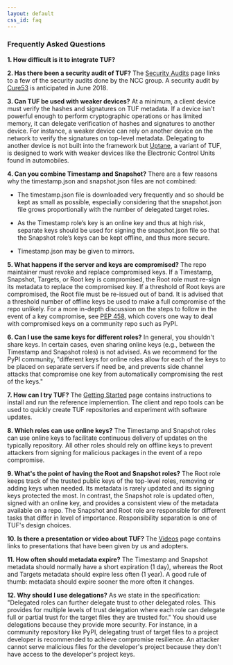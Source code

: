 ```yaml
---
layout: default
css_id: faq
---
```


### Frequently Asked Questions

**1. How difficult is it to integrate TUF?**


**2. Has there been a security audit of TUF?**
  The [Security Audits](https://theupdateframework.github.io/audits.html) page
  links to a few of the security audits done by the NCC group.  A security
  audit by [Cure53](https://cure53.de/) is anticipated in June 2018.

**3. Can TUF be used with weaker devices?**
  At a minimum, a client device must verify the hashes and signatures on TUF
  metadata.  If a device isn't powerful enough to perform cryptographic
  operations or has limited memory, it can delegate verification of hashes and
  signatures to another device.  For instance, a weaker device can rely on
  another device on the network to verify the signatures on top-level metadata.
  Delegating to another device is not built into the framework but
  [Uptane](https://uptane.github.io/), a variant of TUF, is designed to work
  with weaker devices like the Electronic Control Units found in automobiles.

**4. Can you combine Timestamp and Snapshot?**
  There are a few reasons why the timestamp.json and snapshot.json files are
  not combined:

  * The timestamp.json file is downloaded very frequently and so should be kept
  as small as possible, especially considering that the snapshot.json file
  grows proportionally with the number of delegated target roles.

  * As the Timestamp role’s key is an online key and thus at high risk,
  separate keys should be used for signing the snapshot.json file so that the
  Snapshot role’s keys can be kept offline, and thus more secure.

  * Timestamp.json may be given to mirrors.

**5. What happens if the server and keys are compromised?**
  The repo maintainer must revoke and replace compromised keys.  If a
  Timestamp, Snapshot, Targets, or Root key is compromised, the Root role must
  re-sign its metadata to replace the compromised key.  If a threshold of Root
  keys are compromised, the Root file must be re-issued out of band.  It is
  advised that a threshold number of offline keys be used to make a full
  compromise of the repo unlikely.  For a more in-depth discussion on the steps
  to follow in the event of a key compromise, see [PEP
  458](https://www.python.org/dev/peps/pep-0458/#in-the-event-of-a-key-compromise),
  which covers one way to deal with compromised keys on a community repo such
  as PyPI.

**6. Can I use the same keys for different roles?**
  In general, you shouldn't share keys.  In certain cases, even sharing online
  keys (e.g., between the Timestamp and Snapshot roles) is not advised.  As we
  recommend for the PyPI community, "different keys for online roles allow for
  each of the keys to be placed on separate servers if need be, and prevents
  side channel attacks that compromise one key from automatically compromising
  the rest of the keys."

**7. How can I try TUF?**
   The [Getting
   Started](https://github.com/theupdateframework/tuf/blob/develop/docs/GETTING_STARTED.rst)
   page contains instructions to install and run the reference implemention.
   The client and repo tools can be used to quickly create TUF repositories and
   experiment with software updates.

**8. Which roles can use online keys?**
  The Timestamp and Snapshot roles can use online keys to facilitate continuous
  delivery of updates on the typically repository.  All other roles should rely
  on offline keys to prevent attackers from signing for malicious packages in
  the event of a repo compromise.

**9. What's the point of having the Root and Snapshot roles?**
  The Root role keeps track of the trusted public keys of the top-level roles,
  removing or adding keys when needed.  Its metadata is rarely updated and its
  signing keys protected the most.  In contrast, the Snapshot role is updated
  often, signed with an online key, and provides a consistent view of the
  metadata available on a repo.  The Snapshot and Root role are responsible for
  different tasks that differ in level of importance.  Responsibility
  separation is one of TUF's design choices.

**10. Is there a presentation or video about TUF?**
  The [Videos](https://theupdateframework.github.io/videos.html) page contains
  links to presentations that have been given by us and adopters.

**11. How often should metadata expire?**
  The Timestamp and Snapshot metadata should normally have a short expiration
  (1 day), whereas the Root and Targets metadata should expire less often (1
  year).  A good rule of thumb: metadata should expire sooner the more often it
  changes.

**12. Why should I use delegations?**
  As we state in the specification: "Delegated roles can further delegate trust
  to other delegated roles. This provides for multiple levels of trust
  delegation where each role can delegate full or partial trust for the target
  files they are trusted for."  You should use delegations because they provide
  more security.  For instance, in a community repository like PyPI, delegating
  trust of target files to a project developer is recommended to achieve
  compromise resilience.  An attacker cannot serve malicious files for the
  developer's project because they don't have access to the developer's project
  keys.
